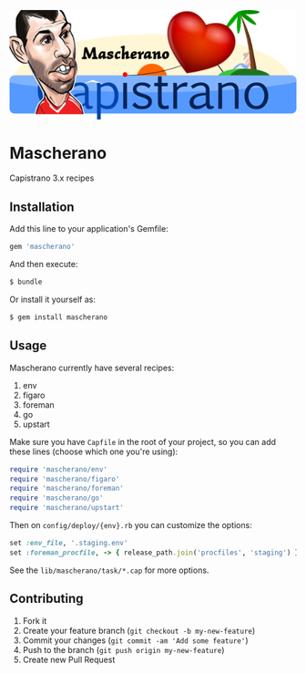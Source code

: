 ![Logo](img/mascherano-logo.png)

# Mascherano

Capistrano 3.x recipes

## Installation

Add this line to your application's Gemfile:

```ruby
gem 'mascherano'
```

And then execute:

```bash
$ bundle
```

Or install it yourself as:

```bash
$ gem install mascherano
```

## Usage

Mascherano currently have several recipes:

1. env
2. figaro
3. foreman
4. go
5. upstart

Make sure you have `Capfile` in the root of your project, so you can add these lines (choose which one you're using):

```ruby
require 'mascherano/env'
require 'mascherano/figaro'
require 'mascherano/foreman'
require 'mascherano/go'
require 'mascherano/upstart'
```

Then on `config/deploy/{env}.rb` you can customize the options:

```ruby
set :env_file, '.staging.env'
set :foreman_procfile, -> { release_path.join('procfiles', 'staging') }
```

See the `lib/mascherano/task/*.cap` for more options.

## Contributing

1. Fork it
2. Create your feature branch (`git checkout -b my-new-feature`)
3. Commit your changes (`git commit -am 'Add some feature'`)
4. Push to the branch (`git push origin my-new-feature`)
5. Create new Pull Request
